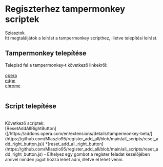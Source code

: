 # Regiszterhez tampermonkey scriptek

Sziasztok. <br />
Itt megtaláljátok a leírást a tampermonkey scripthez, illetve telepítési leírást.

## Tampermonkey telepítése

Telepísd fel a tampermonkey-t következő linkekről:<br /><br />
 [opera](/https://addons.opera.com/en/extensions/details/tampermonkey-beta/) <br />
 [edge](/https://microsoftedge.microsoft.com/addons/detail/tampermonkey/iikmkjmpaadaobahmlepeloendndfphd) <br />
 [chrome](https://chrome.google.com/webstore/detail/tampermonkey/dhdgffkkebhmkfjojejmpbldmpobfkfo) <br />
 <br />

## Script telepítése
 <br />
Következő scriptek: <br />
 [ResetAddAllRightButton]([/https://addons.opera.com/en/extensions/details/tampermonkey-beta/](https://github.com/Mlaszlo95/register_add_all/blob/main/all_scripts/reset_add_right_button.js))
*[reset_add_all_right_button](https://github.com/Mlaszlo95/register_add_all/blob/main/all_scripts/reset_add_right_button.js) 
- Elhelyez egy gombot a register feladat kezelőjében amivel minden jogot hozzá lehet adni, illetve el lehet venni.<br />
